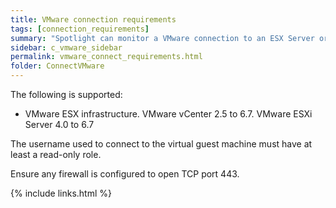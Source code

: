 ```yaml
---
title: VMware connection requirements
tags: [connection_requirements]
summary: "Spotlight can monitor a VMware connection to an ESX Server or VirtualCenter server hosting a Windows server."
sidebar: c_vmware_sidebar
permalink: vmware_connect_requirements.html
folder: ConnectVMware
---
```


The following is supported:

* VMware ESX infrastructure. VMware vCenter 2.5 to 6.7. VMware ESXi Server 4.0 to 6.7

The username used to connect to the virtual guest machine must have at least a read-only role.

Ensure any firewall is configured to open TCP port 443.

{% include links.html %}
